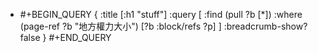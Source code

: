 - #+BEGIN_QUERY
  {
  :title [:h1 "stuff"]
  :query [
   :find (pull ?b [*])
         :where
         (page-ref ?b "地方權力大小")
         [?b :block/refs ?p]
  ]
  :breadcrumb-show? false
  }
  #+END_QUERY